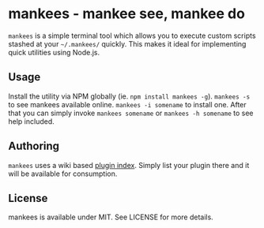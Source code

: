 # mankees - mankee see, mankee do

`mankees` is a simple terminal tool which allows you to execute custom scripts stashed at your `~/.mankees/` quickly. This makes it ideal for implementing quick utilities using Node.js.

## Usage

Install the utility via NPM globally (ie. `npm install mankees -g`). `mankees -s` to see mankees available online. `mankees -i somename` to install one. After that you can simply invoke `mankees somename` or `mankees -h somename` to see help included.

## Authoring

`mankees` uses a wiki based [plugin index](https://github.com/mankees/cli/wiki/Mankees). Simply list your plugin there and it will be available for consumption.

## License

mankees is available under MIT. See LICENSE for more details.

